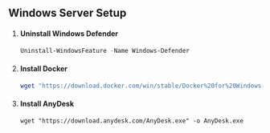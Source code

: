 ## Windows Server Setup

1. #### Uninstall Windows Defender

   ```powershell
   Uninstall-WindowsFeature -Name Windows-Defender
   ```

2. #### Install Docker

   ```powershell
   wget "https://download.docker.com/win/stable/Docker%20for%20Windows%20Installer.exe" -o Docker.exe
   ```

3. #### Install AnyDesk
   ```
   wget "https://download.anydesk.com/AnyDesk.exe" -o AnyDesk.exe
   ```
